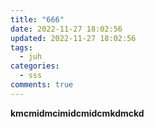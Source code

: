 ```yaml
---
title: "666"
date: 2022-11-27 18:02:56
updated: 2022-11-27 18:02:56
tags:
  - juh
categories:
  - sss
comments: true
---
```

**kmcmidmcimidcmidcmkdmckd**